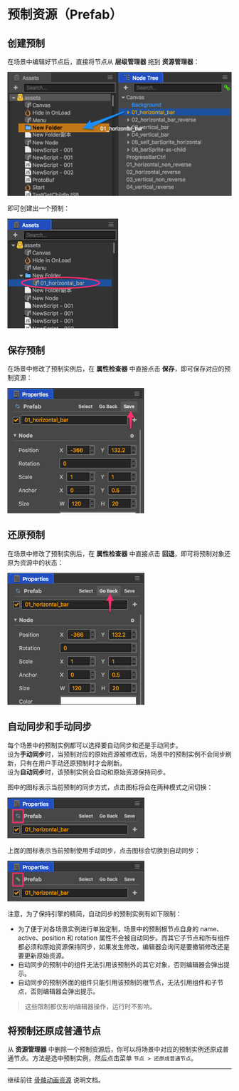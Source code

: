 # 预制资源（Prefab）

## 创建预制

在场景中编辑好节点后，直接将节点从 **层级管理器** 拖到 **资源管理器**：

![prefab](prefab/create.png)

即可创建出一个预制：

![prefab](prefab/created.png)

## 保存预制

在场景中修改了预制实例后，在 **属性检查器** 中直接点击 **保存**，即可保存对应的预制资源：

![apply](prefab/apply.png)

## 还原预制

在场景中修改了预制实例后，在 **属性检查器** 中直接点击 **回退**，即可将预制对象还原为资源中的状态：

![revert](prefab/revert.png)

## 自动同步和手动同步

每个场景中的预制实例都可以选择要自动同步和还是手动同步。<br>
设为**手动同步**时，当预制对应的原始资源被修改后，场景中的预制实例不会同步刷新，只有在用户手动还原预制时才会刷新。<br>
设为**自动同步**时，该预制实例会自动和原始资源保持同步。

图中的图标表示当前预制的同步方式，点击图标将会在两种模式之间切换：

![non-syncable](prefab/non-syncable.png)

上面的图标表示当前预制使用手动同步，点击图标会切换到自动同步：

![auto-syncable](prefab/auto-syncable.png)

注意，为了保持引擎的精简，自动同步的预制实例有如下限制：
 - 为了便于对各场景实例进行单独定制，场景中的预制根节点自身的 name、active、position 和 rotation 属性不会被自动同步。而其它子节点和所有组件都必须和原始资源保持同步，如果发生修改，编辑器会询问是要撤销修改还是要更新原始资源。
 - 自动同步的预制中的组件无法引用该预制外的其它对象，否则编辑器会弹出提示。
 - 自动同步的预制外面的组件只能引用该预制的根节点，无法引用组件和子节点，否则编辑器会弹出提示。

> 这些限制都仅影响编辑器操作，运行时不影响。

## 将预制还原成普通节点

从 **资源管理器** 中删除一个预制资源后，你可以将场景中对应的预制实例还原成普通节点。方法是选中预制实例，然后点击菜单 `节点 > 还原成普通节点`。

<hr>

继续前往 [骨骼动画资源](spine.md) 说明文档。
